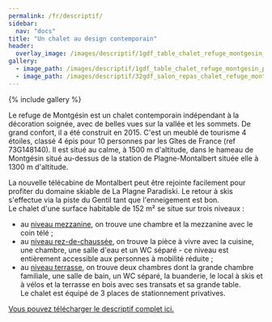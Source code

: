 ```yaml
---
permalink: /fr/descriptif/
sidebar:
  nav: "docs"
title: "Un chalet au design contemporain"
header:
  overlay_image: /images/descriptif/1gdf_table_chalet_refuge_montgesin_plagne.jpg
gallery:
  - image_path: /images/descriptif/1gdf_table_chalet_refuge_montgesin_plagne.jpg
  - image_path: /images/descriptif/32gdf_salon_repas_chalet_refuge_montgesin_plagne.jpg
---
```


{% include gallery %}

Le refuge de Montgésin est un chalet contemporain indépendant à la décoration soignée, avec de belles vues sur la vallée et les sommets. De grand confort, il a été construit en 2015. C'est un meublé de tourisme 4 étoiles, classé 4 épis pour 10 personnes par les Gîtes de France (ref 73G148140). Il est situé au calme, à 1500 m d'altitude, dans le hameau de Montgésin situé au-dessus de la station de Plagne-Montalbert située elle à 1300 m d'altitude.  
  
  
  La nouvelle télécabine de Montalbert peut être rejointe facilement pour profiter du domaine skiable de La Plagne Paradiski. Le retour à skis s'effectue via la piste du Gentil tant que l'enneigement est bon.  
  Le chalet d'une surface habitable de 152 m² se situe sur trois niveaux :  
  - au <a href="/fr/n-plus-un/">niveau mezzanine</a>, on trouve une chambre et la mezzanine avec le coin télé ;  
  - au <a href="/fr/rdc/">niveau rez-de-chaussée</a>, on trouve la pièce à vivre avec la cuisine, une chambre, une salle d'eau et un WC séparé - ce niveau est entièrement accessible aux personnes à mobilité réduite ;  
  - au <a href="/fr/n-moins-un/">niveau terrasse</a>, on trouve deux chambres dont la grande chambre familiale, une salle de bain, un WC séparé, la buanderie, le local à skis et à vélos et la terrasse en bois avec ses transats et sa grande table.  
  Le chalet est équipé de 3 places de stationnement privatives.  

<a href="/images/descriptif/descriptif.pdf" download>Vous pouvez télécharger le descriptif complet ici.</a>
